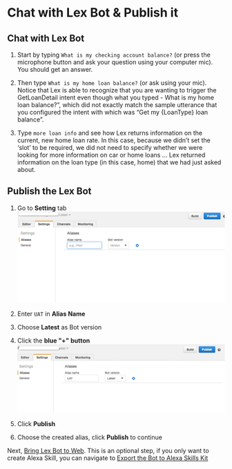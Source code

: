 # Chat with Lex Bot & Publish it 

## Chat with Lex Bot

1. Start by typing `What is my checking account balance?`
(or press the microphone button and ask your question using your computer mic). 
You should get an answer. 

1. Then type `What is my home loan balance?` (or ask using your mic). Notice that 
Lex is able to recognize that you are wanting to trigger the GetLoanDetail 
intent even though what you typed - What is my home loan balance?”, 
which did not exactly match the sample utterance that you configured the intent 
with which was “Get my {LoanType} loan balance”. 

1. Type `more loan info` and see how Lex returns information on the current, 
new home loan rate. In this case, because we didn’t set the ‘slot’ to be required, 
we did not need to specify whether we were looking for more information on car or 
home loans … Lex returned information on the loan type (in this case, home) that 
we had just asked about.


## Publish the Lex Bot
1. Go to **Setting** tab 
    ![](../img/workshop/setting-tab.png)

1. Enter `UAT` in **Alias Name**

1. Choose **Latest** as Bot version

1. Click the **blue "+" button**
    ![](../img/workshop/publish.png)
    
1. Click **Publish**
   
1. Choose the created alias, click **Publish** to continue

Next, [Bring Lex Bot to Web](../doc/bring-lex-to-web.md). This is an optional step,
if you only want to create Alexa Skill, you can navigate to 
[Export the Bot to Alexa Skills Kit](../doc/export-bot-to-alexa-skill.md)